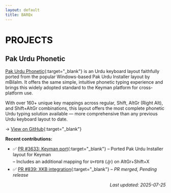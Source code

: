```yaml
---
layout: default
title: BARQx
---
```


<h1 style="color: #000000">PROJECTS</h1>

## Pak Urdu Phonetic

[Pak Urdu Phonetic](https://barqx.github.io/pak-urdu-phonetic/){:target="_blank"} is an Urdu keyboard layout faithfully ported from the popular Windows-based Pak Urdu Installer layout by mBilalm. It offers the same simple, intuitive phonetic typing experience and brings this widely adopted standard to the Keyman platform for cross-platform use.

With over 160+ unique key mappings across regular, Shift, AltGr (Right Alt), and Shift+AltGr combinations, this layout offers the most complete phonetic Urdu typing solution available — more comprehensive than any previous Urdu keyboard layout to date.

→ [View on GitHub](https://github.com/barqx/pak-urdu-phonetic){:target="_blank"}

**Recent contributions:**
- ✅ [PR #3633: Keyman port](https://github.com/keymanapp/keyboards/pull/3633){:target="_blank"} – Ported Pak Urdu Installer layout for Keyman  
  – Includes an additional mapping for `U+FDFB` (ﷻ) on AltGr+Shift+X
- ✅ [PR #839: XKB integration](https://gitlab.freedesktop.org/xkeyboard-config/xkeyboard-config/-/merge_requests/839){:target="_blank"} – *PR merged, Pending release*

<p style="text-align: right; font-style: italic;">Last updated: 2025-07-25</p>



